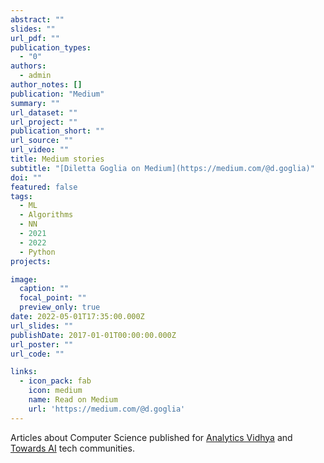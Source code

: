 ```yaml
---
abstract: ""
slides: ""
url_pdf: ""
publication_types:
  - "0"
authors:
  - admin
author_notes: []
publication: "Medium"
summary: ""
url_dataset: ""
url_project: ""
publication_short: ""
url_source: ""
url_video: ""
title: Medium stories
subtitle: "[Diletta Goglia on Medium](https://medium.com/@d.goglia)"
doi: ""
featured: false
tags:
  - ML
  - Algorithms
  - NN
  - 2021
  - 2022
  - Python
projects:

image:
  caption: ""
  focal_point: ""
  preview_only: true
date: 2022-05-01T17:35:00.000Z
url_slides: ""
publishDate: 2017-01-01T00:00:00.000Z
url_poster: ""
url_code: ""

links:
  - icon_pack: fab
    icon: medium
    name: Read on Medium
    url: 'https://medium.com/@d.goglia'
---
```

Articles about Computer Science published for [Analytics Vidhya](https://medium.com/analytics-vidhya) and [Towards AI](https://pub.towardsai.net/) tech communities.


